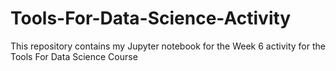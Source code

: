 # Tools-For-Data-Science-Activity
This repository contains my Jupyter notebook for the Week 6 activity for the Tools For Data Science Course
